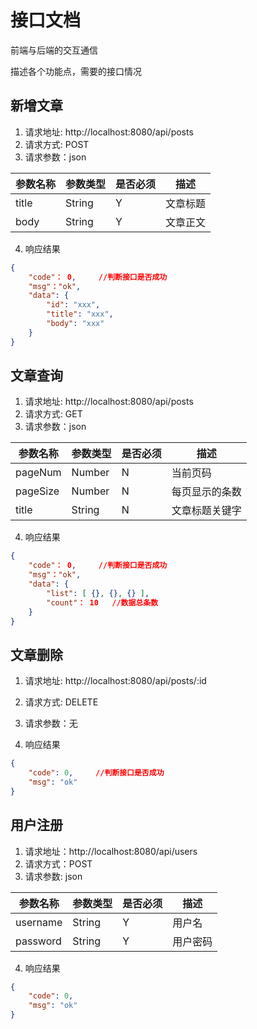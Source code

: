 # 接口文档

前端与后端的交互通信  

描述各个功能点，需要的接口情况


## 新增文章

1. 请求地址: http://localhost:8080/api/posts
2. 请求方式: POST
3. 请求参数：json

| 参数名称 | 参数类型 | 是否必须 | 描述     |
|----------|----------|----------|----------|
| title    | String   | Y        | 文章标题 |
| body     | String   | Y        | 文章正文 |


4. 响应结果

```json
{
    "code"： 0,     //判断接口是否成功
    "msg"："ok",
    "data": {
        "id": "xxx",
        "title": "xxx",
        "body": "xxx"
    } 
}
```

## 文章查询

1. 请求地址: http://localhost:8080/api/posts
2. 请求方式: GET
3. 请求参数：json

| 参数名称 | 参数类型 | 是否必须 | 描述           |
|----------|----------|----------|----------------|
| pageNum  | Number   | N        | 当前页码       |
| pageSize | Number   | N        | 每页显示的条数 |
| title    | String   | N        | 文章标题关键字 |

4. 响应结果

```json
{
    "code"： 0,     //判断接口是否成功
    "msg"："ok",
    "data": {
        "list": [ {}, {}, {} ],
        "count"： 10   //数据总条数
    }
}
```

## 文章删除

1. 请求地址: http://localhost:8080/api/posts/:id 
2. 请求方式: DELETE
3. 请求参数：无

4. 响应结果

```json
{
    "code": 0,     //判断接口是否成功
    "msg": "ok"
}
```


## 用户注册

1. 请求地址：http://localhost:8080/api/users
2. 请求方式：POST
3. 请求参数: json
 
| 参数名称 | 参数类型 | 是否必须 | 描述     |
|----------|----------|----------|----------|
| username | String   | Y        | 用户名   |
| password | String   | Y        | 用户密码 |

4. 响应结果
```json
{
    "code": 0,
    "msg": "ok"
}
```



